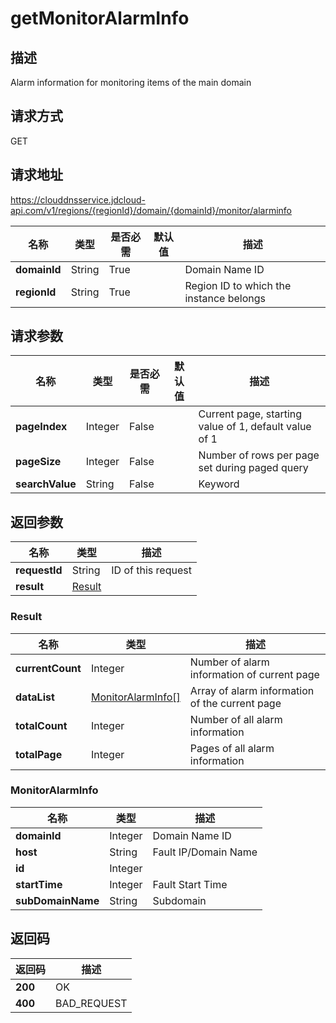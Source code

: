 # getMonitorAlarmInfo


## 描述
Alarm information for monitoring items of the main domain

## 请求方式
GET

## 请求地址
https://clouddnsservice.jdcloud-api.com/v1/regions/{regionId}/domain/{domainId}/monitor/alarminfo

|名称|类型|是否必需|默认值|描述|
|---|---|---|---|---|
|**domainId**|String|True||Domain Name ID|
|**regionId**|String|True||Region ID to which the instance belongs|

## 请求参数
|名称|类型|是否必需|默认值|描述|
|---|---|---|---|---|
|**pageIndex**|Integer|False||Current page, starting value of 1, default value of 1|
|**pageSize**|Integer|False||Number of rows per page set during paged query|
|**searchValue**|String|False||Keyword|


## 返回参数
|名称|类型|描述|
|---|---|---|
|**requestId**|String|ID of this request|
|**result**|[Result](##Result)||


### <a name="Result">Result</a>
|名称|类型|描述|
|---|---|---|
|**currentCount**|Integer|Number of alarm information of current page|
|**dataList**|[MonitorAlarmInfo[]](##MonitorAlarmInfo)|Array of alarm information of the current page|
|**totalCount**|Integer|Number of all alarm information|
|**totalPage**|Integer|Pages of all alarm information|
### <a name="MonitorAlarmInfo">MonitorAlarmInfo</a>
|名称|类型|描述|
|---|---|---|
|**domainId**|Integer|Domain Name ID|
|**host**|String|Fault IP/Domain Name|
|**id**|Integer||
|**startTime**|Integer|Fault Start Time|
|**subDomainName**|String|Subdomain|

## 返回码
|返回码|描述|
|---|---|
|**200**|OK|
|**400**|BAD_REQUEST|
